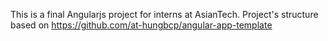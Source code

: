 This is a final Angularjs project for interns at AsianTech.
Project's structure based on https://github.com/at-hungbcp/angular-app-template